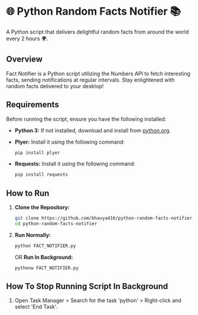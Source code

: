 # 🌐 Python Random Facts Notifier 📚

A Python script that delivers delightful random facts from around the world every 2 hours 🌍.

## Overview

Fact Notifier is a Python script utilizing the Numbers API to fetch interesting facts, sending notifications at regular intervals. Stay enlightened with random facts delivered to your desktop!

## Requirements

Before running the script, ensure you have the following installed:

- **Python 3:** If not installed, download and install from [python.org](https://www.python.org/downloads/).
- **Plyer:** Install it using the following command:

    ```bash
    pip install plyer
    ```
- **Requests:** Install it using the following command:

    ```bash
    pip install requests
    ```
## How to Run

1. **Clone the Repository:**
   ```bash
   git clone https://github.com/bhavya416/python-random-facts-notifier.git
   cd python-random-facts-notifier
   ```
2. **Run Normally:**
   ```bash
   python FACT_NOTIFIER.py
   ```

   OR
   **Run In Background:**
   ```bash
   pythonw FACT_NOTIFIER.py
   ```

## How To Stop Running Script In Background

1. Open Task Manager > Search for the task 'python' > Right-click and select 'End Task'.
